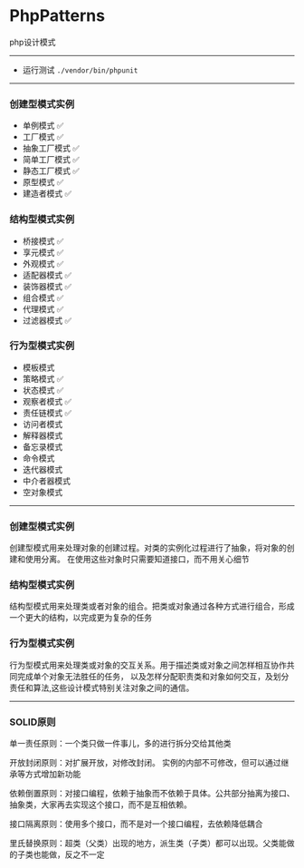 # PhpPatterns
php设计模式
***

- 运行测试 `./vendor/bin/phpunit`

***
### 创建型模式实例
- 单例模式 ✅
- 工厂模式 ✅
- 抽象工厂模式 ✅
- 简单工厂模式 ✅
- 静态工厂模式 ✅
- 原型模式 ✅
- 建造者模式 ✅

### 结构型模式实例
- 桥接模式 ✅
- 享元模式 ✅
- 外观模式 ✅
- 适配器模式 ✅
- 装饰器模式 ✅
- 组合模式 ✅
- 代理模式 ✅
- 过滤器模式 ✅

### 行为型模式实例
- 模板模式
- 策略模式 ✅
- 状态模式 ✅
- 观察者模式 ✅
- 责任链模式 ✅
- 访问者模式
- 解释器模式
- 备忘录模式
- 命令模式
- 迭代器模式
- 中介者器模式
- 空对象模式

***
### 创建型模式实例
创建型模式用来处理对象的创建过程。对类的实例化过程进行了抽象，将对象的创建和使用分离。
在使用这些对象时只需要知道接口，而不用关心细节

### 结构型模式实例
结构型模式用来处理类或者对象的组合。把类或对象通过各种方式进行组合，形成一个更大的结构，以完成更为复杂的任务

### 行为型模式实例
行为型模式用来处理类或对象的交互关系。用于描述类或对象之间怎样相互协作共同完成单个对象无法胜任的任务，
以及怎样分配职责类和对象如何交互，及划分责任和算法,这些设计模式特别关注对象之间的通信。

***
### SOLID原则

单一责任原则：一个类只做一件事儿，多的进行拆分交给其他类

开放封闭原则：对扩展开放，对修改封闭。 实例的内部不可修改，但可以通过继承等方式增加新功能

依赖倒置原则：对接口编程，依赖于抽象而不依赖于具体。公共部分抽离为接口、抽象类，大家再去实现这个接口，而不是互相依赖。

接口隔离原则：使用多个接口，而不是对一个接口编程，去依赖降低耦合

里氏替换原则：超类（父类）出现的地方，派生类（子类）都可以出现。父类能做的子类也能做，反之不一定
